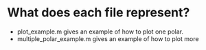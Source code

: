 # What does each file represent?

  - plot_example.m gives an example of how to plot one polar.
  - multiple_polar_example.m gives an example of how to plot more
